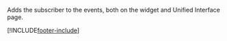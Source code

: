 Adds the subscriber to the events, both on the widget and Unified Interface page.


[!INCLUDE[footer-include](../../../../../../includes/footer-banner.md)]